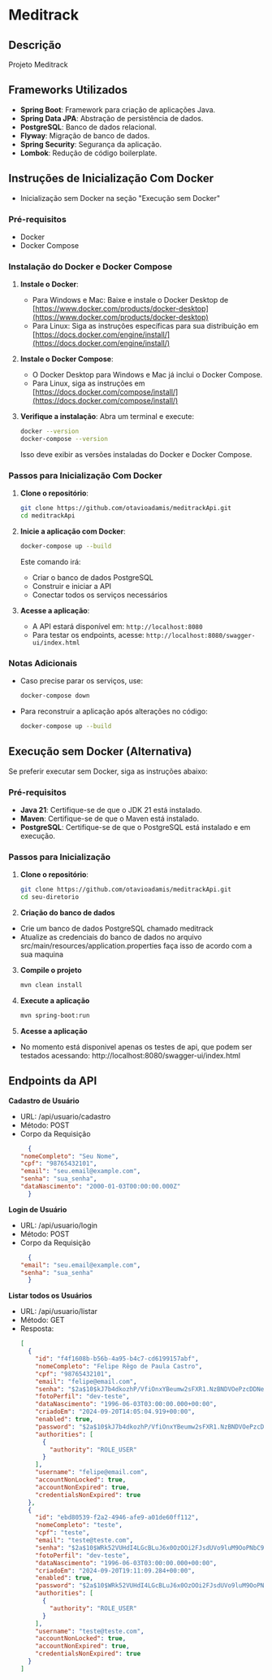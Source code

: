 # Meditrack

## Descrição
Projeto Meditrack

## Frameworks Utilizados
- **Spring Boot**: Framework para criação de aplicações Java.
- **Spring Data JPA**: Abstração de persistência de dados.
- **PostgreSQL**: Banco de dados relacional.
- **Flyway**: Migração de banco de dados.
- **Spring Security**: Segurança da aplicação.
- **Lombok**: Redução de código boilerplate.

## Instruções de Inicialização Com Docker
- Inicialização sem Docker na seção "Execução sem Docker"

### Pré-requisitos
- Docker
- Docker Compose

### Instalação do Docker e Docker Compose
1. **Instale o Docker**:
   - Para Windows e Mac: Baixe e instale o Docker Desktop de [https://www.docker.com/products/docker-desktop](https://www.docker.com/products/docker-desktop)
   - Para Linux: Siga as instruções específicas para sua distribuição em [https://docs.docker.com/engine/install/](https://docs.docker.com/engine/install/)

2. **Instale o Docker Compose**:
   - O Docker Desktop para Windows e Mac já inclui o Docker Compose.
   - Para Linux, siga as instruções em [https://docs.docker.com/compose/install/](https://docs.docker.com/compose/install/)

3. **Verifique a instalação**:
   Abra um terminal e execute:
   ```sh
   docker --version
   docker-compose --version
   ```
   Isso deve exibir as versões instaladas do Docker e Docker Compose.

### Passos para Inicialização Com Docker

1. **Clone o repositório**:
   ```sh
   git clone https://github.com/otavioadamis/meditrackApi.git
   cd meditrackApi
   ```

2. **Inicie a aplicação com Docker**:
   ```sh
   docker-compose up --build
   ```
   Este comando irá:
   - Criar o banco de dados PostgreSQL
   - Construir e iniciar a API
   - Conectar todos os serviços necessários

3. **Acesse a aplicação**:
   - A API estará disponível em: `http://localhost:8080`
   - Para testar os endpoints, acesse: `http://localhost:8080/swagger-ui/index.html`

### Notas Adicionais
- Caso precise parar os serviços, use:
  ```sh
  docker-compose down
  ```
- Para reconstruir a aplicação após alterações no código:
  ```sh
  docker-compose up --build
  ```

## Execução sem Docker (Alternativa)
Se preferir executar sem Docker, siga as instruções abaixo:

### Pré-requisitos
- **Java 21**: Certifique-se de que o JDK 21 está instalado.
- **Maven**: Certifique-se de que o Maven está instalado.
- **PostgreSQL**: Certifique-se de que o PostgreSQL está instalado e em execução.

### Passos para Inicialização
1. **Clone o repositório**:
   ```sh
   git clone https://github.com/otavioadamis/meditrackApi.git
   cd seu-diretorio
   ```

2. **Criação do banco de dados**
- Crie um banco de dados PostgreSQL chamado meditrack
- Atualize as credenciais do banco de dados no arquivo src/main/resources/application.properties
faça isso de acordo com a sua maquina

3. **Compile o projeto**
    ```sh
    mvn clean install
    ```

4. **Execute a aplicação**
    ```sh
    mvn spring-boot:run
    ```

5. **Acesse a aplicação**
- No momento está disponivel apenas os testes de api, que podem ser testados acessando:
  http://localhost:8080/swagger-ui/index.html

## Endpoints da API
**Cadastro de Usuário**
- URL: /api/usuario/cadastro
- Método: POST
- Corpo da Requisição
  ```json
    {
  "nomeCompleto": "Seu Nome",
  "cpf": "98765432101",
  "email": "seu.email@example.com",
  "senha": "sua_senha",
  "dataNascimento": "2000-01-03T00:00:00.000Z"
    }
  ```

**Login de Usuário**
- URL: /api/usuario/login
- Método: POST
- Corpo da Requisição
  ```json
    {
  "email": "seu.email@example.com",
  "senha": "sua_senha"
    }
  ```

**Listar todos os Usuários**
- URL: /api/usuario/listar
- Método: GET
- Resposta:
  ```json
  [
    {
      "id": "f4f1608b-b56b-4a95-b4c7-cd6199157abf",
      "nomeCompleto": "Felipe Rêgo de Paula Castro",
      "cpf": "98765432101",
      "email": "felipe@email.com",
      "senha": "$2a$10$kJ7b4dkozhP/VfiOnxYBeumw2sFXR1.NzBNDVOePzcDDNee5FIh9q",
      "fotoPerfil": "dev-teste",
      "dataNascimento": "1996-06-03T03:00:00.000+00:00",
      "criadoEm": "2024-09-20T14:05:04.919+00:00",
      "enabled": true,
      "password": "$2a$10$kJ7b4dkozhP/VfiOnxYBeumw2sFXR1.NzBNDVOePzcDDNee5FIh9q",
      "authorities": [
        {
          "authority": "ROLE_USER"
        }
      ],
      "username": "felipe@email.com",
      "accountNonLocked": true,
      "accountNonExpired": true,
      "credentialsNonExpired": true
    },
    {
      "id": "ebd80539-f2a2-4946-afe9-a01de60ff112",
      "nomeCompleto": "teste",
      "cpf": "teste",
      "email": "teste@teste.com",
      "senha": "$2a$10$WRk52VUHdI4LGcBLuJ6x0OzOOi2FJsdUVo9luM9OoPNbC9lM68JCi",
      "fotoPerfil": "dev-teste",
      "dataNascimento": "1996-06-03T03:00:00.000+00:00",
      "criadoEm": "2024-09-20T19:11:09.284+00:00",
      "enabled": true,
      "password": "$2a$10$WRk52VUHdI4LGcBLuJ6x0OzOOi2FJsdUVo9luM9OoPNbC9lM68JCi",
      "authorities": [
        {
          "authority": "ROLE_USER"
        }
      ],
      "username": "teste@teste.com",
      "accountNonLocked": true,
      "accountNonExpired": true,
      "credentialsNonExpired": true
    }
  ]
  ```
